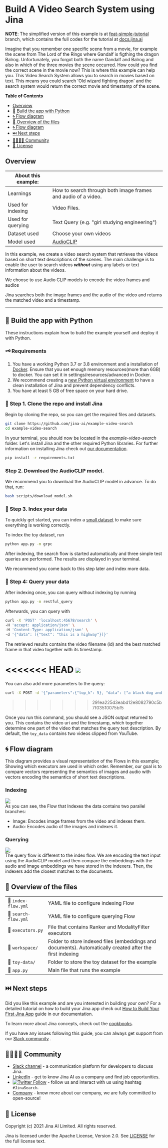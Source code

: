 # Build A Video Search System using Jina

**NOTE**: The simplified version of this example is at [feat-simple-tutorial](https://github.com/jina-ai/example-video-search/tree/feat-simple-tutorial) branch, which contains the full codes for the tutorial at [docs.jina.ai](https://docs.jina.ai/tutorials/video-search)

Imagine that you remember one specific scene from a movie, for example the scene from
The Lord of the Rings where Gandalf is figthing the dragon Balrog. Unfortunately, you forgot both
the name Gandalf and Balrog and also in which of the three movies the scene occurred. How could you find the correct scene in the movie now?
This is where this example can help you. This Video Search System allows you to search in movies based on text. 
This means you could search 'Old wizard fighting dragon' and the search system would return the correct movie and timestamp of the scene.

**Table of Contents**
- [Overview](#overview)
- [🐍 Build the app with Python](#-build-the-app-with-python)
- [🌀 Flow diagram](#-flow-diagram)
- [🔮 Overview of the files](#-overview-of-the-files)
- [🌀 Flow diagram](#-flow-diagram)
- [⏭️ Next steps](#-next-steps)
- [👩‍👩‍👧‍👦 Community](#-community)
- [🦄 License](#-license)


## Overview
| About this example: |  |
| ------------- | ------------- |
| Learnings | How to search through both image frames and audio of a video. |
| Used for indexing | Video Files. |
| Used for querying | Text Query (e.g. "girl studying engineering") |
| Dataset used | Choose your own videos |
| Model used | [AudioCLIP](https://github.com/AndreyGuzhov/AudioCLIP) |

In this example, we create a video search system that retrieves the videos based on short text descriptions of the scenes. The main challenge is to enable the user to search videos _**without**_ using any labels or text information about the videos.


We choose to use Audio CLIP models to encode the video frames and audios 

Jina searches both the image frames and the audio of the video and returns
the matched video and a timestamp.

_____

## 🐍 Build the app with Python

These instructions explain how to build the example yourself and deploy it with Python.


### 🗝️ Requirements

1. You have a working Python 3.7 or 3.8 environment and a installation of [Docker](https://docs.docker.com/get-docker/). Ensure that you set enough memory resources(more than 6GB) to docker. You can set it in settings/resources/advanced in Docker.
2. We recommend creating a [new Python virtual environment](https://docs.python.org/3/tutorial/venv.html) to have a clean installation of Jina and prevent dependency conflicts.   
3. You have at least 5 GB of free space on your hard drive. 

### 👾 Step 1. Clone the repo and install Jina

Begin by cloning the repo, so you can get the required files and datasets.

```sh
git clone https://github.com/jina-ai/example-video-search
cd example-video-search
````
In your terminal, you should now be located in the *example-video-search* folder. Let's install Jina and the other required Python libraries. For further information on installing Jina check out [our documentation](https://docs.jina.ai/chapters/core/setup/).

```sh
pip install -r requirements.txt
```

### Step 2. Download the AudioCLIP model.
We recommend you to download the AudioCLIP model in advance.
To do that, run:
```bash
bash scripts/download_model.sh
```

### 🏃 Step 3. Index your data
To quickly get started, you can index a [small dataset](toy-data) to make sure everything is working correctly. 

To index the toy dataset, run
```bash
python app.py -m grpc
```
After indexing, the search flow is started automatically and three simple test queries are performed.
The results are displayed in your terminal.

We recommend you come back to this step later and index more data.

### 🔎 Step 4: Query your data
After indexing once, you can query without indexing by running

```bash
python app.py -m restful_query
```

Afterwards, you can query with

```bash
curl -X 'POST' 'localhost:45678/search' \
-H 'accept: application/json' \
-H 'Content-Type: application/json' \
-d '{"data": [{"text": "this is a highway"}]}'
```

The retrieved results contains the video filename (id) and the best matched frame in that video together with its 
timestamp.

<<<<<<< HEAD
![](.github/demo.gif)
=======
You can also add more parameters to the query:
```sh
curl -X POST -d '{"parameters":{"top_k": 5}, "data": ["a black dog and a spotted dog are fighting"]}' -H 'accept: application/json' -H 'Content-Type: application/json' 'http://localhost:45678/search'
```
>>>>>>> 291ea225d3eabd12e8082790c5b7f03510075bf5

Once you run this command, you should see a JSON output returned to you. This contains the video uri and the timestamp, which together determine one part of the video that matches the query text description.
By default, the `toy_data` contains two videos clipped from YouTube.


## 🌀 Flow diagram
This diagram provides a visual representation of the Flows in this example; Showing which executors are used in which order.
Remember, our goal is to compare vectors representing the semantics of images and audio with vectors encoding the semantics of short text descriptions.

### Indexing
![](.github/index-flow.png)  
As you can see, the Flow that Indexes the data contains two parallel branches: 
- Image: Encodes image frames from the video and indexes them.
- Audio: Encodes audio of the images and indexes it.

### Querying
![](.github/query-flow.png)  
The query flow is different to the index flow. We are encoding the text input using the AudioCLIP model and then
compare the embeddings with the audio and image embeddings we have stored in the indexers.
Then, the indexers add the closest matches to the documents.

## 🔮 Overview of the files

|                      |                                                                                                                  |
| -------------------- | ---------------------------------------------------------------------------------------------------------------- |
| 📃 `index-flow.yml`  | YAML file to configure indexing Flow |
| 📃 `search-flow.yml` | YAML file to configure querying Flow |
| 📃 `executors.py`    | File that contains Ranker and ModalityFilter executors  |
| 📂 `workspace/`      | Folder to store indexed files (embeddings and documents). Automatically created after the first indexing   |
| 📂 `toy-data/`       | Folder to store the toy dataset for the example  |
| 📃 `app.py`          | Main file that runs the example  |


## ⏭️ Next steps

Did you like this example and are you interested in building your own? For a detailed tutorial on how to build your Jina app check out [How to Build Your First Jina App](https://docs.jina.ai/chapters/my_first_jina_app/#how-to-build-your-first-jina-app) guide in our documentation.  

To learn more about Jina concepts, check out the [cookbooks](https://github.com/jina-ai/jina/tree/master/.github/2.0/cookbooks).  

If you have any issues following this guide, you can always get support from our [Slack community](https://slack.jina.ai) .

## 👩‍👩‍👧‍👦 Community

- [Slack channel](https://slack.jina.ai) - a communication platform for developers to discuss Jina.
- [LinkedIn](https://www.linkedin.com/company/jinaai/) - get to know Jina AI as a company and find job opportunities.
- [![Twitter Follow](https://img.shields.io/twitter/follow/JinaAI_?label=Follow%20%40JinaAI_&style=social)](https://twitter.com/JinaAI_) - follow us and interact with us using hashtag `#JinaSearch`.  
- [Company](https://jina.ai) - know more about our company, we are fully committed to open-source!

## 🦄 License

Copyright (c) 2021 Jina AI Limited. All rights reserved.

Jina is licensed under the Apache License, Version 2.0. See [LICENSE](https://github.com/jina-ai/jina/blob/master/LICENSE) for the full license text.
